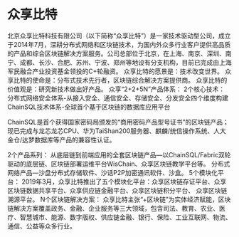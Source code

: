 # 众享比特


北京众享比特科技有限公司（以下简称“众享比特”）是一家技术驱动型公司，成立于2014年7月，深耕分布式网络和区块链技术，为国内外众多行业客户提供高品质的产品和综合区块链解决方案服务。公司总部位于北京，在上海、南京、深圳、南宁、成都、长沙、合肥、苏州、宁波、郑州等地设有分支机构，目前已完成由上海军民融合产业投资基金领投的C+轮融资。
众享比特的愿景是：技术改变世界。
众享比特的使命是：分布式技术先行者，区块链综合解决方案提供商。
众享比特的价值观是：研究新技术做出好产品。
众享“2+2+5N”产品体系：
2个核心技术：
分布式网络安全体系-从接入安全、通信安全、存储安全、分发安全四个维度构建
ChainSQL技术体系-全球首个基于区块链的数据库应用平台

ChainSQL是首个获得国家密码局颁发的“商用密码产品型号证书”的区块链产品；现已完成与龙芯龙芯CPU、华为TaiShan200服务器、麒麟/统信操作系统、人大金仓/达梦数据库等产品的兼容性认证。

2个产品系列：
从底层链到前端应用的全套区块链产品—以ChainSQL/Fabric双轮驱动的底层链、区块链部署运维平台WisChain、众享区块链教学平台等。
分布式网络产品—沙盘分布式存储软件、沙话P2P加密通讯软件、沙盒。
5个模块化平台：
2019年3月，众享比特推出了五个模块化平台：众享区块链存证平台、众享区块链数据共享平台、众享供应链金融平台、众享区块链积分平台、 众享区块链溯源平台。
N个区块链解决方案：
众享比特主张“+区块链”为实体经济赋能，区块链解决方案覆盖政务、金融、企业服务等三大领域，包含司法、教育、农业、医疗、智慧城市、能源、数字版权、供应链金融、银行、保险、工业互联网、物流、通信、公益等众多行业。
